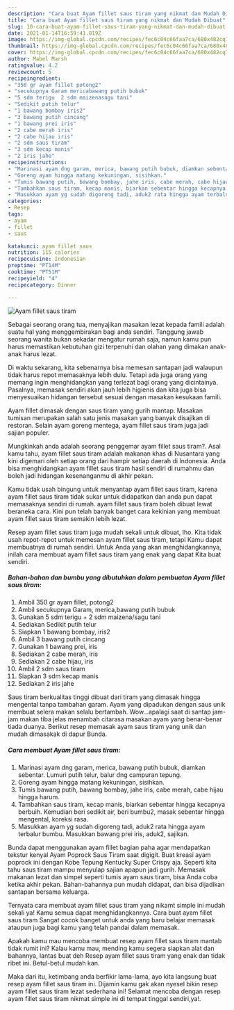 ```yaml
---
description: "Cara buat Ayam fillet saus tiram yang nikmat dan Mudah Dibuat"
title: "Cara buat Ayam fillet saus tiram yang nikmat dan Mudah Dibuat"
slug: 10-cara-buat-ayam-fillet-saus-tiram-yang-nikmat-dan-mudah-dibuat
date: 2021-01-14T16:59:41.819Z
image: https://img-global.cpcdn.com/recipes/fec6c04c66faa7ca/680x482cq70/ayam-fillet-saus-tiram-foto-resep-utama.jpg
thumbnail: https://img-global.cpcdn.com/recipes/fec6c04c66faa7ca/680x482cq70/ayam-fillet-saus-tiram-foto-resep-utama.jpg
cover: https://img-global.cpcdn.com/recipes/fec6c04c66faa7ca/680x482cq70/ayam-fillet-saus-tiram-foto-resep-utama.jpg
author: Mabel Marsh
ratingvalue: 4.2
reviewcount: 5
recipeingredient:
- "350 gr ayam fillet potong2"
- "secukupnya Garam mericabawang putih bubuk"
- "5 sdm terigu  2 sdm maizenasagu tani"
- "Sedikit putih telur"
- "1 bawang bombay iris2"
- "3 bawang putih cincang"
- "1 bawang prei iris"
- "2 cabe merah iris"
- "2 cabe hijau iris"
- "2 sdm saus tiram"
- "3 sdm kecap manis"
- "2 iris jahe"
recipeinstructions:
- "Marinasi ayam dng garam, merica, bawang putih bubuk, diamkan sebentar. Lumuri putih telur, balur dng campuran tepung."
- "Goreng ayam hingga matang kekuningan, sisihkan."
- "Tumis bawang putih, bawang bombay, jahe iris, cabe merah, cabe hijau hingga harum."
- "Tambahkan saus tiram, kecap manis, biarkan sebentar hingga kecapnya berbuih. Kemudian beri sedikit air, beri bumbu2, masak sebentar hingga mengental, koreksi rasa."
- "Masukkan ayam yg sudah digoreng tadi, aduk2 rata hingga ayam terbalur bumbu. Masukkan bawang prei iris, aduk2, sajikan."
categories:
- Resep
tags:
- ayam
- fillet
- saus

katakunci: ayam fillet saus 
nutrition: 115 calories
recipecuisine: Indonesian
preptime: "PT14M"
cooktime: "PT51M"
recipeyield: "4"
recipecategory: Dinner

---
```



![Ayam fillet saus tiram](https://img-global.cpcdn.com/recipes/fec6c04c66faa7ca/680x482cq70/ayam-fillet-saus-tiram-foto-resep-utama.jpg)

Sebagai seorang orang tua, menyajikan masakan lezat kepada famili adalah suatu hal yang menggembirakan bagi anda sendiri. Tanggung jawab seorang  wanita bukan sekadar mengatur rumah saja, namun kamu pun harus memastikan kebutuhan gizi terpenuhi dan olahan yang dimakan anak-anak harus lezat.

Di waktu  sekarang, kita sebenarnya bisa memesan santapan jadi walaupun tidak harus repot memasaknya lebih dulu. Tetapi ada juga orang yang memang ingin menghidangkan yang terlezat bagi orang yang dicintainya. Pasalnya, memasak sendiri akan jauh lebih higienis dan kita juga bisa menyesuaikan hidangan tersebut sesuai dengan masakan kesukaan famili. 

Ayam fillet dimasak dengan saus tiram yang gurih mantap. Masakan tumisan merupakan salah satu jenis masakan yang banyak disajikan di restoran. Selain ayam goreng mentega, ayam fillet saus tiram juga jadi sajian populer.

Mungkinkah anda adalah seorang penggemar ayam fillet saus tiram?. Asal kamu tahu, ayam fillet saus tiram adalah makanan khas di Nusantara yang kini digemari oleh setiap orang dari hampir setiap daerah di Indonesia. Anda bisa menghidangkan ayam fillet saus tiram hasil sendiri di rumahmu dan boleh jadi hidangan kesenanganmu di akhir pekan.

Kamu tidak usah bingung untuk menyantap ayam fillet saus tiram, karena ayam fillet saus tiram tidak sukar untuk didapatkan dan anda pun dapat memasaknya sendiri di rumah. ayam fillet saus tiram boleh dibuat lewat beraneka cara. Kini pun telah banyak banget cara kekinian yang membuat ayam fillet saus tiram semakin lebih lezat.

Resep ayam fillet saus tiram juga mudah sekali untuk dibuat, lho. Kita tidak usah repot-repot untuk memesan ayam fillet saus tiram, tetapi Kamu dapat membuatnya di rumah sendiri. Untuk Anda yang akan menghidangkannya, inilah cara membuat ayam fillet saus tiram yang enak yang dapat Kita buat sendiri.

<!--inarticleads1-->

##### Bahan-bahan dan bumbu yang dibutuhkan dalam pembuatan Ayam fillet saus tiram:

1. Ambil 350 gr ayam fillet, potong2
1. Ambil secukupnya Garam, merica,bawang putih bubuk
1. Gunakan 5 sdm terigu + 2 sdm maizena/sagu tani
1. Sediakan Sedikit putih telur
1. Siapkan 1 bawang bombay, iris2
1. Ambil 3 bawang putih cincang
1. Gunakan 1 bawang prei, iris
1. Sediakan 2 cabe merah, iris
1. Sediakan 2 cabe hijau, iris
1. Ambil 2 sdm saus tiram
1. Siapkan 3 sdm kecap manis
1. Sediakan 2 iris jahe


Saus tiram berkualitas tinggi dibuat dari tiram yang dimasak hingga mengental tanpa tambahan garam. Ayam yang dipadukan dengan saus unik membuat selera makan selalu bertambah. Wow…apalagi saat di santap jam-jam makan tiba jelas menambah citarasa masakan ayam yang benar-benar tiada duanya. Berikut resep memasak ayam saus tiram yang unik dan mudah dimasakak di dapur Bunda. 

<!--inarticleads2-->

##### Cara membuat Ayam fillet saus tiram:

1. Marinasi ayam dng garam, merica, bawang putih bubuk, diamkan sebentar. Lumuri putih telur, balur dng campuran tepung.
1. Goreng ayam hingga matang kekuningan, sisihkan.
1. Tumis bawang putih, bawang bombay, jahe iris, cabe merah, cabe hijau hingga harum.
1. Tambahkan saus tiram, kecap manis, biarkan sebentar hingga kecapnya berbuih. Kemudian beri sedikit air, beri bumbu2, masak sebentar hingga mengental, koreksi rasa.
1. Masukkan ayam yg sudah digoreng tadi, aduk2 rata hingga ayam terbalur bumbu. Masukkan bawang prei iris, aduk2, sajikan.


Bunda dapat menggunakan ayam fillet bagian paha agar mendapatkan tekstur kenyal Ayam Poprock Saus Tiram saat digigit. Buat kreasi ayam poprock ini dengan Kobe Tepung Kentucky Super Crispy aja. Seperti kita tahu saus tiram mampu menyulap sajian apapun jadi gurih. Memasak makanan lezat dan simpel seperti tumis ayam saus tiram, bisa Anda coba ketika akhir pekan. Bahan-bahannya pun mudah didapat, dan bisa dijadikan santapan bersama keluarga. 

Ternyata cara membuat ayam fillet saus tiram yang nikamt simple ini mudah sekali ya! Kamu semua dapat menghidangkannya. Cara buat ayam fillet saus tiram Sangat cocok banget untuk anda yang baru belajar memasak ataupun juga bagi kamu yang telah pandai dalam memasak.

Apakah kamu mau mencoba membuat resep ayam fillet saus tiram mantab tidak rumit ini? Kalau kamu mau, mending kamu segera siapkan alat dan bahannya, lantas buat deh Resep ayam fillet saus tiram yang enak dan tidak ribet ini. Betul-betul mudah kan. 

Maka dari itu, ketimbang anda berfikir lama-lama, ayo kita langsung buat resep ayam fillet saus tiram ini. Dijamin kamu gak akan nyesel bikin resep ayam fillet saus tiram lezat sederhana ini! Selamat mencoba dengan resep ayam fillet saus tiram nikmat simple ini di tempat tinggal sendiri,ya!.

